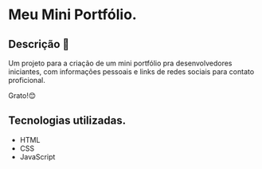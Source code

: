 # Meu Mini Portfólio.

## Descrição 📝
Um projeto para a criação de um mini portfólio pra desenvolvedores iniciantes, com informações pessoais e links de redes sociais para contato proficional.

Grato!😊

## Tecnologias utilizadas. 
- HTML
- CSS
- JavaScript